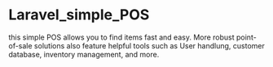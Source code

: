 # Laravel_simple_POS
this simple POS allows you to find items fast and easy. More robust point-of-sale solutions also feature helpful tools such as User handlung, customer database, inventory management, and more.
